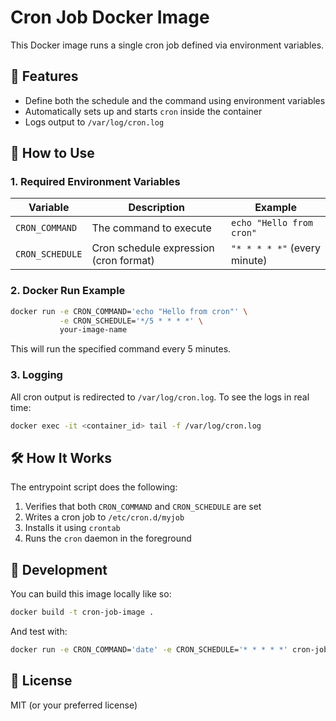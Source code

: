 # Cron Job Docker Image

This Docker image runs a single cron job defined via environment variables.

## 🧰 Features

- Define both the schedule and the command using environment variables
- Automatically sets up and starts `cron` inside the container
- Logs output to `/var/log/cron.log`

## 🚀 How to Use

### 1. Required Environment Variables

| Variable         | Description                              | Example                      |
|------------------|------------------------------------------|------------------------------|
| `CRON_COMMAND`   | The command to execute                   | `echo "Hello from cron"`     |
| `CRON_SCHEDULE`  | Cron schedule expression (cron format)   | `"* * * * *"` (every minute) |

### 2. Docker Run Example

```bash
docker run -e CRON_COMMAND='echo "Hello from cron"' \
           -e CRON_SCHEDULE='*/5 * * * *' \
           your-image-name
````

This will run the specified command every 5 minutes.

### 3. Logging

All cron output is redirected to `/var/log/cron.log`.
To see the logs in real time:

```bash
docker exec -it <container_id> tail -f /var/log/cron.log
```

## 🛠 How It Works

The entrypoint script does the following:

1. Verifies that both `CRON_COMMAND` and `CRON_SCHEDULE` are set
2. Writes a cron job to `/etc/cron.d/myjob`
3. Installs it using `crontab`
4. Runs the `cron` daemon in the foreground

## 🧪 Development

You can build this image locally like so:

```bash
docker build -t cron-job-image .
```

And test with:

```bash
docker run -e CRON_COMMAND='date' -e CRON_SCHEDULE='* * * * *' cron-job-image
```

## 📄 License

MIT (or your preferred license)
